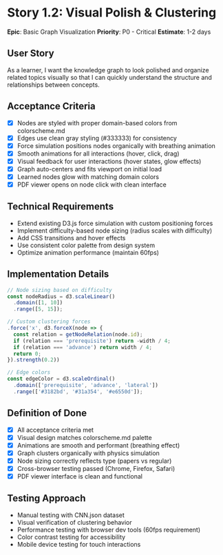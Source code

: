 # Story 1.2: Visual Polish & Clustering

**Epic**: Basic Graph Visualization
**Priority**: P0 - Critical
**Estimate**: 1-2 days

## User Story
As a learner, I want the knowledge graph to look polished and organize related topics visually so that I can quickly understand the structure and relationships between concepts.

## Acceptance Criteria
- [x] Nodes are styled with proper domain-based colors from colorscheme.md
- [x] Edges use clean gray styling (#333333) for consistency
- [x] Force simulation positions nodes organically with breathing animation
- [x] Smooth animations for all interactions (hover, click, drag)
- [x] Visual feedback for user interactions (hover states, glow effects)
- [x] Graph auto-centers and fits viewport on initial load
- [x] Learned nodes glow with matching domain colors
- [x] PDF viewer opens on node click with clean interface

## Technical Requirements
- Extend existing D3.js force simulation with custom positioning forces
- Implement difficulty-based node sizing (radius scales with difficulty)
- Add CSS transitions and hover effects
- Use consistent color palette from design system
- Optimize animation performance (maintain 60fps)

## Implementation Details
```javascript
// Node sizing based on difficulty
const nodeRadius = d3.scaleLinear()
  .domain([1, 10])
  .range([5, 15]);

// Custom clustering forces
.force('x', d3.forceX(node => {
  const relation = getNodeRelation(node.id);
  if (relation === 'prerequisite') return -width / 4;
  if (relation === 'advance') return width / 4;
  return 0;
}).strength(0.2))

// Edge colors
const edgeColor = d3.scaleOrdinal()
  .domain(['prerequisite', 'advance', 'lateral'])
  .range(['#3182bd', '#31a354', '#e6550d']);
```

## Definition of Done
- [x] All acceptance criteria met
- [x] Visual design matches colorscheme.md palette
- [x] Animations are smooth and performant (breathing effect)
- [x] Graph clusters organically with physics simulation
- [x] Node sizing correctly reflects type (papers vs regular)
- [x] Cross-browser testing passed (Chrome, Firefox, Safari)
- [x] PDF viewer interface is clean and functional

## Testing Approach
- Manual testing with CNN.json dataset
- Visual verification of clustering behavior
- Performance testing with browser dev tools (60fps requirement)
- Color contrast testing for accessibility
- Mobile device testing for touch interactions 